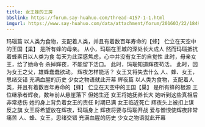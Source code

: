 ```yaml
---
title: 女王蜂的王房
bbslink: https://forum.say-huahuo.com/thread-4157-1-1.html
imgurl: https://www.say-huahuo.com/data/attachment/forum/201603/22/184959b3xfqxuaybdary4m.jpg
---
```


玛瑙篇
以人类为食物，支配着人类，并且有着数百年寿命的【蜂】
伫立在天空中的王国【巢】
是所有蜂的母亲。
从小，玛瑙在王城的深处长大成人
然而玛瑙抵抗着蜂素日以人类为食
每天为此深感焦虑，心中并没有女王的自觉性
此时，母亲女王，给了她命令
杀掉辉夜，不能留下活口。
此时，玛瑙知道辉夜苟活。
此时，因为女王之父，雄蜂蠢蠢欲动。
辉夜怎样能活？
女王又将失去什么
人、蜂、女王，思绪交错
充满血腥的历史
少女之物语就此开幕
辉夜篇
以人类为食物，支配着人类，并且有着数百年寿命的【蜂】
伫立在天空中的王国【巢】
是所有蜂的根源
王位继承者辉夜，数年前从悬崖落下
但她生还
女王将她抚养长大
她听到这些真相后非常悲伤
她的身上背负着女王的责任
时期已满
女王临近死亡 辉夜头上被扣上谋反之旗
女王将希望放在辉夜，玛瑙身上
辉夜将要与玛瑙开战
爱与憎恨使辉夜非常痛苦
人、蜂、女王，思绪交错
充满血腥的历史
少女之物语就此开幕<!--more-->
